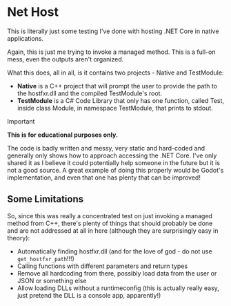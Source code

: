 # Net Host
This is literally just some testing I've done with hosting .NET Core in native applications.

Again, this is just me trying to invoke a managed method. This is a full-on mess, even the outputs aren't organized.

What this does, all in all, is it contains two projects - Native and TestModule:
- **Native** is a C++ project that will prompt the user to provide the path to the hostfxr.dll and the compiled TestModule's root.
- **TestModule** is a C# Code Library that only has one function, called Test, inside class Module, in namespace TestModule, that prints to stdout.

> [!IMPORTANT]
> **This is for educational purposes only.**
>
> The code is badly written and messy, very static and hard-coded and generally
> only shows how to approach accessing the .NET Core. I've only shared it as I believe it could potentially help someone
> in the future but it is not a good source. A great example of doing this properly would be Godot's implementation, and even
> that one has plenty that can be improved!

## Some Limitations
So, since this was really a concentrated test on just invoking a managed method from C++, there's plenty of things that
should probably be done and are not addressed at all in here (although they are surprisingly easy in theory):
- Automatically finding hostfxr.dll (and for the love of god - do not use `get_hostfxr_path`!!!)
- Calling functions with different parameters and return types
- Remove all hardcoding from there, possibly load data from the user or JSON or something else
- Allow loading DLLs without a runtimeconfig (this is actually really easy, just pretend the DLL is a console app, apparently!)

